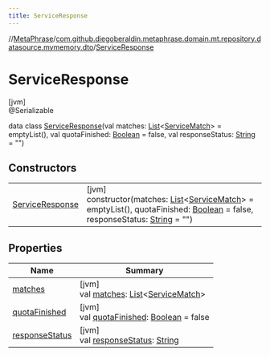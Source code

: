 ```yaml
---
title: ServiceResponse
---
```

//[MetaPhrase](../../../index.html)/[com.github.diegoberaldin.metaphrase.domain.mt.repository.datasource.mymemory.dto](../index.html)/[ServiceResponse](index.html)



# ServiceResponse



[jvm]\
@Serializable



data class [ServiceResponse](index.html)(val matches: [List](https://kotlinlang.org/api/latest/jvm/stdlib/kotlin.collections/-list/index.html)&lt;[ServiceMatch](../-service-match/index.html)&gt; = emptyList(), val quotaFinished: [Boolean](https://kotlinlang.org/api/latest/jvm/stdlib/kotlin/-boolean/index.html) = false, val responseStatus: [String](https://kotlinlang.org/api/latest/jvm/stdlib/kotlin/-string/index.html) = &quot;&quot;)



## Constructors


| | |
|---|---|
| [ServiceResponse](-service-response.html) | [jvm]<br>constructor(matches: [List](https://kotlinlang.org/api/latest/jvm/stdlib/kotlin.collections/-list/index.html)&lt;[ServiceMatch](../-service-match/index.html)&gt; = emptyList(), quotaFinished: [Boolean](https://kotlinlang.org/api/latest/jvm/stdlib/kotlin/-boolean/index.html) = false, responseStatus: [String](https://kotlinlang.org/api/latest/jvm/stdlib/kotlin/-string/index.html) = &quot;&quot;) |


## Properties


| Name | Summary |
|---|---|
| [matches](matches.html) | [jvm]<br>val [matches](matches.html): [List](https://kotlinlang.org/api/latest/jvm/stdlib/kotlin.collections/-list/index.html)&lt;[ServiceMatch](../-service-match/index.html)&gt; |
| [quotaFinished](quota-finished.html) | [jvm]<br>val [quotaFinished](quota-finished.html): [Boolean](https://kotlinlang.org/api/latest/jvm/stdlib/kotlin/-boolean/index.html) = false |
| [responseStatus](response-status.html) | [jvm]<br>val [responseStatus](response-status.html): [String](https://kotlinlang.org/api/latest/jvm/stdlib/kotlin/-string/index.html) |

